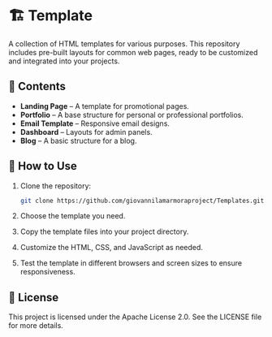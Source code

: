 # 🏗️ Template  

A collection of HTML templates for various purposes. This repository includes pre-built layouts for common web pages, ready to be customized and integrated into your projects.  

## 📂 Contents  
- **Landing Page** – A template for promotional pages.  
- **Portfolio** – A base structure for personal or professional portfolios.  
- **Email Template** – Responsive email designs.  
- **Dashboard** – Layouts for admin panels.  
- **Blog** – A basic structure for a blog.  

## 🚀 How to Use  
1. Clone the repository:  
   ```bash
   git clone https://github.com/giovannilamarmoraproject/Templates.git
   ```
2. Choose the template you need.

3. Copy the template files into your project directory.

4. Customize the HTML, CSS, and JavaScript as needed.

5. Test the template in different browsers and screen sizes to ensure responsiveness.

## 📜 License
This project is licensed under the Apache License 2.0. See the LICENSE file for more details.

